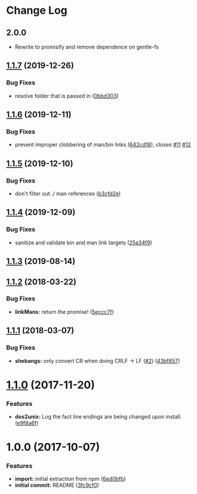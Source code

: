 # Change Log

## 2.0.0

* Rewrite to promisify and remove dependence on gentle-fs

<a name="1.1.7"></a>

## [1.1.7](https://github.com/npm/bin-links/compare/v1.1.6...v1.1.7) (2019-12-26)

### Bug Fixes

* resolve folder that is passed in ([0bbd303](https://github.com/npm/bin-links/commit/0bbd303))

<a name="1.1.6"></a>

## [1.1.6](https://github.com/npm/bin-links/compare/v1.1.5...v1.1.6) (2019-12-11)

### Bug Fixes

* prevent improper clobbering of man/bin links ([642cd18](https://github.com/npm/bin-links/commit/642cd18)),
  closes [#11](https://github.com/npm/bin-links/issues/11) [#12](https://github.com/npm/bin-links/issues/12)

<a name="1.1.5"></a>

## [1.1.5](https://github.com/npm/bin-links/compare/v1.1.4...v1.1.5) (2019-12-10)

### Bug Fixes

* don't filter out ./ man references ([b3cfd2e](https://github.com/npm/bin-links/commit/b3cfd2e))

<a name="1.1.4"></a>

## [1.1.4](https://github.com/npm/bin-links/compare/v1.1.3...v1.1.4) (2019-12-09)

### Bug Fixes

* sanitize and validate bin and man link targets ([25a34f9](https://github.com/npm/bin-links/commit/25a34f9))

<a name="1.1.3"></a>

## [1.1.3](https://github.com/npm/bin-links/compare/v1.1.2...v1.1.3) (2019-08-14)

<a name="1.1.2"></a>

## [1.1.2](https://github.com/npm/bin-links/compare/v1.1.1...v1.1.2) (2018-03-22)

### Bug Fixes

* **linkMans:** return the promise! ([5eccc7f](https://github.com/npm/bin-links/commit/5eccc7f))

<a name="1.1.1"></a>

## [1.1.1](https://github.com/npm/bin-links/compare/v1.1.0...v1.1.1) (2018-03-07)

### Bug Fixes

* **shebangs:** only convert CR when doing CRLF ->
  LF ([#2](https://github.com/npm/bin-links/issues/2)) ([43bf857](https://github.com/npm/bin-links/commit/43bf857))

<a name="1.1.0"></a>

# [1.1.0](https://github.com/npm/bin-links/compare/v1.0.0...v1.1.0) (2017-11-20)

### Features

* **dos2unix:** Log the fact line endings are being changed upon
  install. ([e9f8a6f](https://github.com/npm/bin-links/commit/e9f8a6f))

<a name="1.0.0"></a>

# 1.0.0 (2017-10-07)

### Features

* **import:** initial extraction from npm ([6ed0bfb](https://github.com/npm/bin-links/commit/6ed0bfb))
* **initial commit:** README ([3fc9cf0](https://github.com/npm/bin-links/commit/3fc9cf0))

